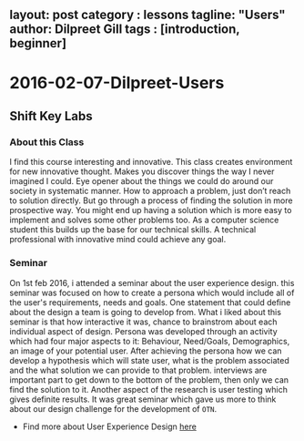 layout: post
category : lessons
tagline: "Users"
author: Dilpreet Gill
tags : [introduction, beginner]
---
# 2016-02-07-Dilpreet-Users
## Shift Key Labs
### About this Class
I find this course interesting and innovative. This class creates environment for new innovative thought. Makes you discover things the way I never imagined I could. Eye opener about the things we could do around our society in systematic manner. How to approach a problem, just don’t reach to solution directly. But go through a process of finding the solution in more prospective way. You might end up having a solution which is more easy to implement and solves some other problems too. As a computer science student this builds up the base for our technical skills.  A technical professional with innovative mind could achieve any goal.

### Seminar
On 1st feb 2016, i attended a seminar about the user experience design. this seminar was focused on how to create a persona which would include all of the user's requirements, needs and goals. One statement that could define about the design a team is going to develop from. What i liked about this seminar is that how interactive it was, chance to brainstrom about each individual aspect of design. Persona was developed through an activity which had four major aspects to it: Behaviour, Need/Goals, Demographics, an image of your potential user. After achieving the persona how we can develop a hypothesis which will state user, what is the problem associated and the what solution we can provide to that problem. interviews are important part to get down to the bottom of the problem, then only we can find the solution to it. Another aspect of the research is user testing which gives definite results. It was great seminar which gave us more to think about our design challenge for the development of  `OTN`.

- Find more about User Experience Design [here](http://www.slideshare.net/SebastianToryPratt/intro-to-user-experience-design-guest-lecture-at-nscad-university?qid=ce76c43c-1cda-490b-aae6-bc8e83ab5365&v=default&b=&from_search=1)

